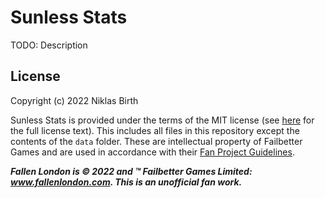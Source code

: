 # Sunless Stats

TODO: Description

## License

Copyright (c) 2022 Niklas Birth

Sunless Stats is provided under the terms of the MIT license (see [here](https://github.com/njbirth/sunless-stats/blob/master/LICENSE) for the full license text).
This includes all files in this repository except the contents of the `data` folder.
These are intellectual property of Failbetter Games and are used in accordance with their [Fan Project Guidelines](https://www.failbettergames.com/fan-project-guidelines/).

***Fallen London is © 2022 and ™ Failbetter Games Limited: www.fallenlondon.com. This is an unofficial fan work.***

